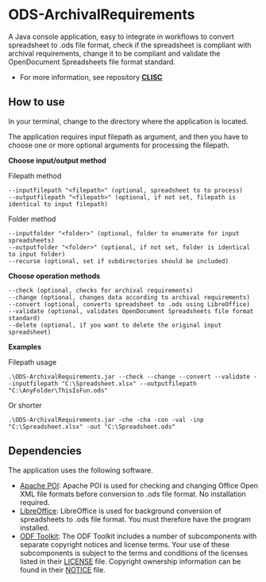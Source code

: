 # ODS-ArchivalRequirements
A Java console application, easy to integrate in workflows to convert spreadsheet to .ods file format, check if the spreadsheet is compliant with archival requirements, change it to be compliant and validate the OpenDocument Spreadsheets file format standard.

* For more information, see repository **[CLISC](https://github.com/Asbjoedt/CLISC)**

## How to use
In your terminal, change to the directory where the application is located.

The application requires input filepath as argument, and then you have to choose one or more optional arguments for processing the filepath.

**Choose input/output method**

Filepath method
```
--inputfilepath "<filepath>" (optional, spreadsheet to to process)
--outputfilepath "<filepath>" (optional, if not set, filepath is identical to input filepath)
```
Folder method
```
--inputfolder "<folder>" (optional, folder to enumerate for input spreadsheets)
--outputfolder "<folder>" (optional, if not set, folder is identical to input folder)
--recurse (optional, set if subdirectories should be included)
```

**Choose operation methods**
```
--check (optional, checks for archival requirements)
--change (optional, changes data according to archival requirements)
--convert (optional, converts spreadsheet to .ods using LibreOffice)
--validate (optional, validates OpenDocument Spreadsheets file format standard)
--delete (optional, if you want to delete the original input spreadsheet)
```
**Examples**

Filepath usage
```
.\ODS-ArchivalRequirements.jar --check --change --convert --validate --inputfilepath "C:\Spreadsheet.xlsx" --outputfilepath "C:\AnyFolder\ThisIsFun.ods"
```
Or shorter
```
.\ODS-ArchivalRequirements.jar -che -cha -con -val -inp "C:\Spreadsheet.xlsx" -out "C:\Spreadsheet.ods"
```

## Dependencies
The application uses the following software.
* [Apache POI](https://poi.apache.org/): Apache POI is used for checking and changing Office Open XML file formats before conversion to .ods file format. No installation required.
* [LibreOffice](https://www.libreoffice.org/): LibreOffice is used for background conversion of spreadsheets to .ods file format. You must therefore have the program installed.
* [ODF Toolkit](https://odftoolkit.org/): The ODF Toolkit includes a number of subcomponents with separate copyright notices and license terms. Your use of these subcomponents is subject to the terms and conditions of the licenses listed in their [LICENSE](https://github.com/tdf/odftoolkit/blob/master/LICENSE) file. Copyright ownership information can be found in their [NOTICE](https://github.com/tdf/odftoolkit/blob/master/NOTICE) file.

